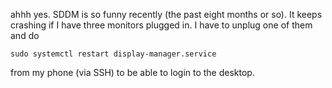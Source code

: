ahhh yes. SDDM is so funny recently (the past eight months or so). It keeps crashing if I have three monitors plugged in. I have to unplug one of them and do 

    sudo systemctl restart display-manager.service

from my phone (via SSH) to be able to login to the desktop.
